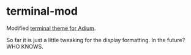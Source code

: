 terminal-mod
============

Modified [terminal theme for Adium](http://www.adiumxtras.com/index.php?a=xtras&xtra_id=7014).

So far it is just a little tweaking for the display formatting. In the future? WHO KNOWS.

